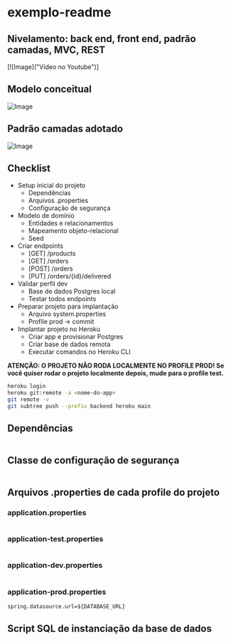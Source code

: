 # exemplo-readme

## Nivelamento: back end, front end, padrão camadas, MVC, REST

[![Image]("Vídeo no Youtube")]

## Modelo conceitual
![Image](https://raw.githubusercontent.com/devsuperior/sds2/master/assets/modelo-conceitual.png "Modelo conceitual")

## Padrão camadas adotado

![Image](https://raw.githubusercontent.com/devsuperior/sds2/master/assets/camadas.png "Padrão camadas")

## Checklist

- Setup inicial do projeto
  - Dependências
  - Arquivos .properties
  - Configuração de segurança
- Modelo de domínio
  - Entidades e relacionamentos
  - Mapeamento objeto-relacional
  - Seed
- Criar endpoints
  - [GET] /products
  - [GET] /orders
  - [POST] /orders
  - [PUT] /orders/{id}/delivered
- Validar perfil dev
  - Base de dados Postgres local
  - Testar todos endpoints
- Preparar projeto para implantação
  - Arquivo system.properties
  - Profile prod -> commit
- Implantar projeto no Heroku
  - Criar app e provisionar Postgres
  - Criar base de dados remota
  - Executar comandos no Heroku CLI

**ATENÇÃO: O PROJETO NÃO RODA LOCALMENTE NO PROFILE PROD! Se você quiser rodar o projeto localmente depois, mude para o profile test.**

```bash
heroku login
heroku git:remote -a <nome-do-app>
git remote -v
git subtree push --prefix backend heroku main
```


## Dependências 

```
```

## Classe de configuração de segurança

```
```

## Arquivos .properties de cada profile do projeto

### application.properties
```
```

### application-test.properties
```
```

### application-dev.properties
```
```

### application-prod.properties
```
spring.datasource.url=${DATABASE_URL}
```

## Script SQL de instanciação da base de dados
```sql

```
